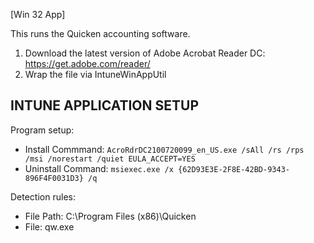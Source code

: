 [Win 32 App]

This runs the Quicken accounting software.  
1. Download the latest version of Adobe Acrobat Reader DC: https://get.adobe.com/reader/
2. Wrap the file via IntuneWinAppUtil

**INTUNE APPLICATION SETUP**
----------------------------
Program setup:
- Install Commmand: ```AcroRdrDC2100720099_en_US.exe /sAll /rs /rps /msi /norestart /quiet EULA_ACCEPT=YES```
- Uninstall Command: ```msiexec.exe /x {62D93E3E-2F8E-42BD-9343-896F4F0031D3} /q```

Detection rules:
- File Path: C:\Program Files (x86)\Quicken
- File: qw.exe